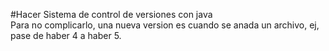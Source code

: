 #Hacer
Sistema de control de versiones con java\
Para no complicarlo, una nueva version es cuando se anada un archivo, ej, pase de haber 4 a haber 5.
